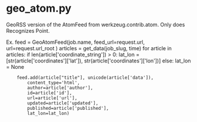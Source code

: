 geo_atom.py
===========

GeoRSS version of the AtomFeed from werkzeug.contrib.atom. Only does Recognizes Point. 

Ex.
      feed = GeoAtomFeed(job.name, feed_url=request.url, url=request.url_root )
    articles = get_data(job_slug, time)
    for article in articles:
        if len(article['coordinate_string']) > 0:
            lat_lon = [str(article['coordinates']['lat']), str(article['coordinates']['lon'])]
        else:
            lat_lon = None

        feed.add(article["title"], unicode(article['data']),
            content_type='html',
            author=article['author'],
            id=article['id'],
            url=article['url'],
            updated=article['updated'],
            published=article['published'],
            lat_lon=lat_lon)
